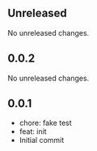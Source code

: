 ## Unreleased

No unreleased changes.

## 0.0.2

No unreleased changes.

## 0.0.1

- chore: fake test
- feat: init
- Initial commit
